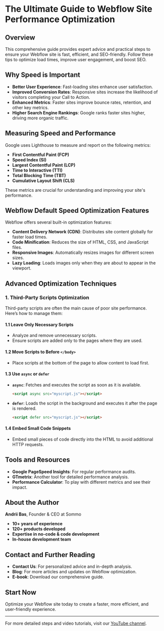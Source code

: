 # The Ultimate Guide to Webflow Site Performance Optimization

## Overview
This comprehensive guide provides expert advice and practical steps to ensure your Webflow site is fast, efficient, and SEO-friendly. Follow these tips to optimize load times, improve user engagement, and boost SEO.

## Why Speed is Important
- **Better User Experience**: Fast-loading sites enhance user satisfaction.
- **Improved Conversion Rates**: Responsive sites increase the likelihood of visitors completing your Call to Action.
- **Enhanced Metrics**: Faster sites improve bounce rates, retention, and other key metrics.
- **Higher Search Engine Rankings**: Google ranks faster sites higher, driving more organic traffic.

## Measuring Speed and Performance
Google uses Lighthouse to measure and report on the following metrics:
- **First Contentful Paint (FCP)**
- **Speed Index (SI)**
- **Largest Contentful Paint (LCP)**
- **Time to Interactive (TTI)**
- **Total Blocking Time (TBT)**
- **Cumulative Layout Shift (CLS)**

These metrics are crucial for understanding and improving your site's performance.

## Webflow Default Speed Optimization Features
Webflow offers several built-in optimization features:
- **Content Delivery Network (CDN)**: Distributes site content globally for faster load times.
- **Code Minification**: Reduces the size of HTML, CSS, and JavaScript files.
- **Responsive Images**: Automatically resizes images for different screen sizes.
- **Lazy Loading**: Loads images only when they are about to appear in the viewport.

## Advanced Optimization Techniques

### 1. Third-Party Scripts Optimization
Third-party scripts are often the main cause of poor site performance. Here’s how to manage them:

#### 1.1 Leave Only Necessary Scripts
- Analyze and remove unnecessary scripts.
- Ensure scripts are added only to the pages where they are used.

#### 1.2 Move Scripts to Before `</body>`
- Place scripts at the bottom of the page to allow content to load first.

#### 1.3 Use `async` or `defer`
- **`async`**: Fetches and executes the script as soon as it is available.
  ```html
  <script async src="myscript.js"></script>
  ```
- **`defer`**: Loads the script in the background and executes it after the page is rendered.
  ```html
  <script defer src="myscript.js"></script>
  ```

#### 1.4 Embed Small Code Snippets
- Embed small pieces of code directly into the HTML to avoid additional HTTP requests.

## Tools and Resources
- **Google PageSpeed Insights**: For regular performance audits.
- **GTmetrix**: Another tool for detailed performance analysis.
- **Performance Calculator**: To play with different metrics and see their impact.

## About the Author
**Andrii Bas**, Founder & CEO at Sommo
- **10+ years of experience**
- **120+ products developed**
- **Expertise in no-code & code development**
- **In-house development team**

## Contact and Further Reading
- **Contact Us**: For personalized advice and in-depth analysis.
- **Blog**: For more articles and updates on Webflow optimization.
- **E-book**: Download our comprehensive guide.

## Start Now
Optimize your Webflow site today to create a faster, more efficient, and user-friendly experience.

---

For more detailed steps and video tutorials, visit our [YouTube channel](#).